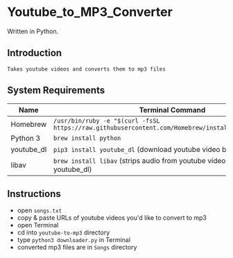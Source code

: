 # Youtube_to_MP3_Converter

Written in Python.

## Introduction
    Takes youtube videos and converts them to mp3 files

## System Requirements
Name | Terminal Command
--- | ---
Homebrew | `/usr/bin/ruby -e "$(curl -fsSL https://raw.githubusercontent.com/Homebrew/install/master/install)"`
Python 3 | `brew install python`
youtube_dl | `pip3 install youtube_dl` (download youtube video by URL)
libav | `brew install libav` (strips audio from youtube videos) (used by youtube_dl)                           
                                                
## Instructions
- open `songs.txt`
- copy & paste URLs of youtube videos you'd like to convert to mp3
- open Terminal
- cd into `youtube-to-mp3` directory
- type `python3 downloader.py` in Terminal
- converted mp3 files are in `Songs` directory
